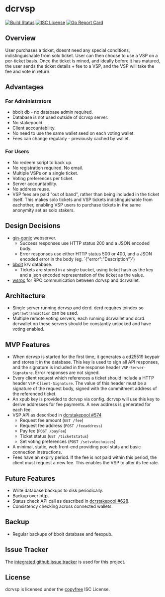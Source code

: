 # dcrvsp

[![Build Status](https://github.com/jholdstock/dcrvsp/workflows/Build%20and%20Test/badge.svg)](https://github.com/jholdstock/dcrvsp/actions)
[![ISC License](https://img.shields.io/badge/license-ISC-blue.svg)](http://copyfree.org)
[![Go Report Card](https://goreportcard.com/badge/github.com/jholdstock/dcrvsp)](https://goreportcard.com/report/github.com/jholdstock/dcrvsp)

## Overview

User purchases a ticket, doesnt need any special conditions, indistinguishable
from solo ticket. User can then choose to use a VSP on a per-ticket basis. Once
the ticket is mined, and ideally before it has matured, the user sends the
ticket details + fee to a VSP, and the VSP will take the fee and vote in return.

## Advantages

### For Administrators

- bbolt db - no database admin required.
- Database is not used outside of dcrvsp server.
- No stakepoold.
- Client accountability.
- No need to use the same wallet seed on each voting wallet.
- Fees can change regularly - previously cached by wallet.

### For Users

- No redeem script to back up.
- No registration required. No email.
- Multiple VSPs on a single ticket.
- Voting preferences per ticket.
- Server accountability.
- No address reuse.
- VSP fees are paid "out of band", rather than being included in the ticket
  itself. This makes solo tickets and VSP tickets indistinguishable from
  eachother, enabling VSP users to purchase tickets in the same anonymity set
  as solo stakers.

## Design Decisions

- [gin-gonic](https://github.com/gin-gonic/gin) webserver.
  - Success responses use HTTP status 200 and a JSON encoded body.
  - Error responses use either HTTP status 500 or 400, and a JSON encoded error
    in the body (eg. `{"error":"Description"}')
- [bbolt](https://github.com/etcd-io/bbolt) k/v database.
  - Tickets are stored in a single bucket, using ticket hash as the key and a
    json encoded representation of the ticket as the value.
- [wsrpc](https://github.com/jrick/wsrpc) for RPC communication between dcrvsp
  and dcrwallet.

## Architecture

- Single server running dcrvsp and dcrd. dcrd requires txindex so
  `getrawtransaction` can be used.
- Multiple remote voting servers, each running dcrwallet and dcrd. dcrwallet
  on these servers should be constantly unlocked and have voting enabled.

## MVP Features

- When dcrvsp is started for the first time, it generates a ed25519 keypair and
  stores it in the database. This key is used to sign all API responses, and the
  signature is included in the response header `VSP-Server-Signature`. Error responses
  are not signed.
- Every client request which references a ticket should include a HTTP header
  `VSP-Client-Signature`. The value of this header must be a signature of the
  request body, signed with the commitment address of the referenced ticket.
- An xpub key is provided to dcrvsp via config. dcrvsp will use this key to
  derive addresses for fee payments. A new address is generated for each fee.
- VSP API as described in [dcrstakepool #574](https://github.com/decred/dcrstakepool/issues/574)
  - Request fee amount (`GET /fee`)
  - Request fee address (`POST /feeaddress`)
  - Pay fee (`POST /payFee`)
  - Ticket status (`GET /ticketstatus`)
  - Set voting preferences (`POST /setvotechoices`)
- A minimal, static, web front-end providing pool stats and basic connection
  instructions.
- Fees have an expiry period. If the fee is not paid within this period, the
  client must request a new fee. This enables the VSP to alter its fee rate.

## Future Features

- Write database backups to disk periodically.
- Backup over http.
- Status check API call as described in [dcrstakepool #628](https://github.com/decred/dcrstakepool/issues/628).
- Consistency checking across connected wallets.

## Backup

- Regular backups of bbolt database and feexpub.

## Issue Tracker

The [integrated github issue tracker](https://github.com/jholdstock/dcrvsp/issues)
is used for this project.

## License

dcrvsp is licensed under the [copyfree](http://copyfree.org) ISC License.
